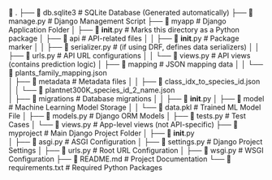  .
├──  db.sqlite3                  # SQLite Database (Generated automatically)
├──  manage.py                   # Django Management Script
├──  myapp                        # Django Application Folder
│  ├──  __init__.py               # Marks this directory as a Python package
│  ├──  api                        # API-related files
│  │  ├──  __init__.py             # Package marker
│  │  ├──  serializer.py           # (if using DRF, defines data serializers)
│  │  ├──  urls.py                 # API URL configurations
│  │  └──  views.py                # API views (contains prediction logic)
│  ├──  mapping                    # JSON mapping data
│  │  └──  plants_family_mapping.json  
│  ├──  metadata                   # Metadata files
│  │  ├──  class_idx_to_species_id.json  
│  │  └──  plantnet300K_species_id_2_name.json  
│  ├──  migrations                 # Database migrations
│  │  ├──  __init__.py
│  ├──  model                      # Machine Learning Model Storage
│  │  └──  data.pkl                 # Trained ML Model File
│  ├──  models.py                  # Django ORM Models
│  ├──  tests.py                   # Test Cases
│  └──  views.py                   # App-level views (not API-specific)
├──  myproject                     # Main Django Project Folder
│  ├──  __init__.py                
│  ├──  asgi.py                     # ASGI Configuration
│  ├──  settings.py                 # Django Project Settings
│  ├──  urls.py                     # Root URL Configuration
│  ├──  wsgi.py                     # WSGI Configuration
├──  README.md                     # Project Documentation
└──  requirements.txt               # Required Python Packages
